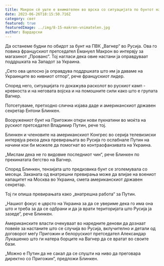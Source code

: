 ```yaml
---
title: Макрон сè уште е внимателен во врска со ситуацијата по бунтот на Пригожин
date: 2023-06-26T18:15:50.716Z
category: свет
featured: true
featuredImage: ../img/8-15-makron-vnimatelen.jpg
author: Вардарски
---
```

Да останеме будни по обидот за бунт на ПВК „Вагнер“ во Русија. Ова го повика францускиот претседател Емануел Макрон во интервју за магазинот „Прованс“. Тој нагласи дека овие настани ја оправдуваат поддршката на Западот за Украина.

„Сето ова целосно ја оправдува поддршката што им ја даваме на Украинците во нивниот отпор“, рече францускиот лидер.

Според него, ситуацијата го докажува расколот во рускиот камп - кревкоста и на неговата војска и на помошните сили како што е групата Вагнер.

Потсетуваме, претходно слична изјава даде и американскиот државен секретар Ентони Блинкен.

Вооружениот бунт на Пригожин откри нови пукнатини во моќта на рускиот претседател Владимир Путин, рече тој.

Блинкен и членовите на американскиот Конгрес во серија телевизиски интервјуа рекоа дека превирањата во Русија го ослабнале Путин на начини кои би можеле да помогнат во контраофанзивата на Украина.

„Мислам дека не го видовме последниот чин“, рече Блинкен по прекинатата бегство на Вагнер.

Според Блинкен, тензијата што предизвика бунт се зголемувала со месеци. Заканата од внатрешни превирања може да влијае на воениот капацитет на Москва во Украина, смета американскиот државен секретар.

Тој ги опиша превирањата како „внатрешна работа“ за Путин.

„Нашиот фокус е цврсто на Украина за да се увериме дека го има она што и треба за да се одбрани и да ја врати територијата што Русија ја зазеде“, рече Блинкен.

Американските власти очекуваат во наредните денови да дознаат повеќе за настаните што се случија во Русија, вклучително и детали од договорот меѓу Пригожин и белорускиот претседател Александар Лукашенко што ги натера борците на Вагнер да се вратат во своите бази.

„Можно е Путин да не сакал да се спушти на ниво да преговара директно со Пригожин“, предложи Блинкен.